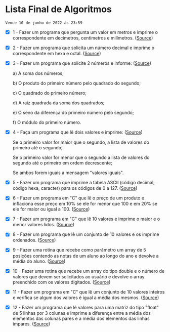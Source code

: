 # Lista Final de Algoritmos

`Vence 10 de junho de 2022 às 23:59`

- [x] 1 - Fazer um programa que pergunta um valor em metros e imprime o correspondente em decímetros, centímetros e milímetros. ([Source](src/exercicio1.java))

- [x] 2 - Fazer um programa que solicita um número decimal e imprime o correspondente em hexa e octal. ([Source](src/exercicio2.java))

- [x] 3 - Fazer um programa que solicite 2 números e informe: ([Source](src/exercicio3.java))

    a) A soma dos números;

    b) O produto do primeiro número pelo quadrado do segundo;

    c) O quadrado do primeiro número;

    d) A raiz quadrada da soma dos quadrados;

    e) O seno da diferença do primeiro número pelo segundo;

    f) O módulo do primeiro número.

- [x] 4 - Faça um programa que lê dois valores e imprime: ([Source](src/exercicio4.java))
    
    Se o primeiro valor for maior que o segundo, a lista de valores do primeiro até o segundo;
    
    Se o primeiro valor for menor que o segundo a lista de valores do segundo até o primeiro em ordem decrescente;
    
    Se ambos forem iguais a mensagem "valores iguais".

- [x] 5 - Fazer um programa que imprime a tabela ASCII (código decimal, código hexa, caracter) para os códigos de 0 a 127. ([Source](src/exercicio5.java))

- [x] 6 - Fazer um programa em "C" que lê o preço de um produto e inflaciona esse preço em 10% se ele for menor que 100 e em 20% se ele for maior ou igual a 100. ([Source](src/exercicio6.c))

- [x] 7 - Fazer um programa em "C" que lê 10 valores e imprime o maior e o menor valores lidos. ([Source](src/exercicio7.c))

- [x] 8 - Fazer um programa que lê um conjunto de 10 valores e os imprime ordenados. ([Source](src/exercicio8.java))

- [x] 9 - Fazer uma rotina que recebe como parâmetro um array de 5 posições contendo as notas de um aluno ao longo do ano e devolve a média do aluno. ([Source](src/exercicio9.java))

- [x] 10 - Fazer uma rotina que recebe um array do tipo double e o número de valores que devem ser solicitados ao usuário e devolve o array preenchido com os valores digitados. ([Source](src/exercicio10.java))

- [x] 11 - Fazer um programa em "C" que lê um conjunto de 10 valores inteiros e verifica se algum dos valores é igual a média dos mesmos. ([Source](src/exercicio11.c))

- [x] 12 - Fazer um programa que lê valores para uma matriz do tipo "float" de 5 linhas por 3 colunas e imprime a diferença entre a média dos elementos das colunas pares e a média dos elementos das linhas ímpares. ([Source](src/exercicio12.java))